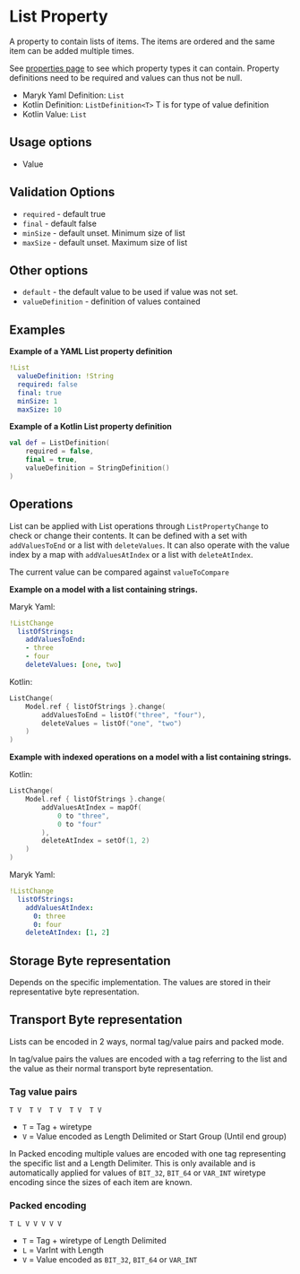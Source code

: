 # List Property
A property to contain lists of items. The items are ordered and the same item can be
added multiple times.

See [properties page](../properties.md) to see which property types it can contain.
Property definitions need to be required and values can thus not be null.

- Maryk Yaml Definition: `List`
- Kotlin Definition: `ListDefinition<T>` T is for type of value definition
- Kotlin Value: `List`

## Usage options
- Value

## Validation Options
- `required` - default true
- `final` - default false
- `minSize` - default unset. Minimum size of list
- `maxSize` - default unset. Maximum size of list

## Other options
- `default` - the default value to be used if value was not set.
- `valueDefinition` - definition of values contained

## Examples

**Example of a YAML List property definition**
```yaml
!List
  valueDefinition: !String
  required: false
  final: true
  minSize: 1
  maxSize: 10
```

**Example of a Kotlin List property definition**
```kotlin
val def = ListDefinition(
    required = false,
    final = true,
    valueDefinition = StringDefinition()
)
```

## Operations
List can be applied with List operations through `ListPropertyChange` to check
or change their contents. It can be defined with a set with `addValuesToEnd` or 
a list with `deleteValues`. It can also operate with the value index by
 a map with `addValuesAtIndex` or a list with `deleteAtIndex`. 

The current value can be compared against `valueToCompare`

**Example on a model with a list containing strings.**

Maryk Yaml:
```yaml
!ListChange
  listOfStrings:
    addValuesToEnd:
    - three 
    - four
    deleteValues: [one, two]
```
Kotlin:
```kotlin
ListChange(
    Model.ref { listOfStrings }.change(
        addValuesToEnd = listOf("three", "four"),
        deleteValues = listOf("one", "two")
    )
)
```

**Example with indexed operations on a model with a list containing strings.**

Kotlin:
```kotlin
ListChange(
    Model.ref { listOfStrings }.change(
        addValuesAtIndex = mapOf(
            0 to "three", 
            0 to "four"
        ),
        deleteAtIndex = setOf(1, 2)
    )
)
```

Maryk Yaml:
```yaml
!ListChange
  listOfStrings:
    addValuesAtIndex:
      0: three 
      0: four
    deleteAtIndex: [1, 2]
```

## Storage Byte representation
Depends on the specific implementation. The values are stored in their representative
byte representation.

## Transport Byte representation
Lists can be encoded in 2 ways, normal tag/value pairs and packed mode. 

In tag/value pairs the values are encoded with a tag referring to the list and 
the value as their normal transport byte representation.

### Tag value pairs
``` T V  T V  T V  T V  T V ```

- `T` = Tag + wiretype
- `V` = Value encoded as Length Delimited or Start Group (Until end group)
 
In Packed encoding multiple values are encoded with one tag representing the specific 
list and a Length Delimiter. This is only available and is automatically applied for values
of `BIT_32`, `BIT_64` or `VAR_INT` wiretype encoding since the sizes of each item are known.

### Packed encoding
``` T L V V V V V ```

- `T` = Tag + wiretype of Length Delimited
- `L` = VarInt with Length
- `V` = Value encoded as `BIT_32`, `BIT_64` or `VAR_INT`
